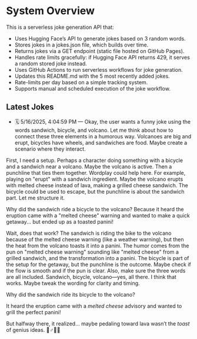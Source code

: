 # System Overview

This is a serverless joke generation API that:

- Uses Hugging Face’s API to generate jokes based on 3 random words.
- Stores jokes in a jokes.json file, which builds over time.
- Returns jokes via a GET endpoint (static file hosted on GitHub Pages).
- Handles rate limits gracefully: if Hugging Face API returns 429, it serves a random stored joke instead.
- Uses GitHub Actions to run serverless workflows for joke generation.
- Updates this README.md with the 5 most recently added jokes.
- Rate-limits per day based on a simple tracking system.
- Supports manual and scheduled execution of the joke workflow.

## Latest Jokes

<!-- JOKES_START -->
- 🗓️ 5/16/2025, 4:04:59 PM — <think>
Okay, the user wants a funny joke using the words sandwich, bicycle, and volcano. Let me think about how to connect these three elements in a humorous way. Volcanoes are big and erupt, bicycles have wheels, and sandwiches are food. Maybe create a scenario where they interact.

First, I need a setup. Perhaps a character doing something with a bicycle and a sandwich near a volcano. Maybe the volcano is active. Then a punchline that ties them together. Wordplay could help here. For example, playing on "erupt" with a sandwich ingredient. Maybe the volcano erupts with melted cheese instead of lava, making a grilled cheese sandwich. The bicycle could be used to escape, but the punchline is about the sandwich part. Let me structure it.

Why did the sandwich ride a bicycle to the volcano? Because it heard the eruption came with a "melted cheese" warning and wanted to make a quick getaway... but ended up as a toasted panini!

Wait, does that work? The sandwich is riding the bike to the volcano because of the melted cheese warning (like a weather warning), but then the heat from the volcano toasts it into a panini. The humor comes from the pun on "melted cheese warning" sounding like "melted cheese" from a grilled sandwich, and the transformation into a panini. The bicycle is part of the setup for the getaway, but the punchline is the outcome. Maybe check if the flow is smooth and if the pun is clear. Also, make sure the three words are all included. Sandwich, bicycle, volcano—yes, all there. I think that works. Maybe tweak the wording for clarity and timing.
</think>



Why did the sandwich ride its bicycle to the volcano?  

It heard the eruption came with a *melted cheese* advisory and wanted to grill the perfect panini!  

But halfway there, it realized… maybe pedaling toward lava wasn’t the *toast* of genius ideas. 🚴♂️🌋🥪
<!-- JOKES_END -->
